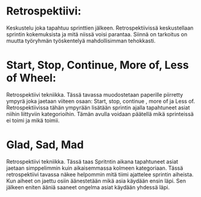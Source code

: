 # Retrospektiivi: 

Keskustelu joka tapahtuu sprinttien jälkeen. Retrospektiivissä keskustellaan sprintin kokemuksista ja mitä niissä voisi parantaa. Siinnä on tarkoitus on muutta työryhmän työskentelyä mahdollisimman tehokkasti.

# Start, Stop, Continue, More of, Less of Wheel:

Retrospektiivi tekniikka. Tässä tavassa muodostetaan paperille piirretty ympyrä joka jaetaan viiteen osaan: Start, stop, continue , more of ja Less of. Retrospektiivissa tähän ympyrään lisätään sprintin ajalla tapahtuneet asiat niihin liittyviin kategorioihin. Tämän avulla voidaan päätellä mikä sprinteissä ei toimi ja mikä toimii.

# Glad, Sad, Mad

Retrospektiivi tekniikka. Tässä taas Spritntin aikana tapahtuneet asiat jaetaan simppelimmin kuin aikaisemmassa kolmeen kategoriaan. Tässä retrospektiivi tavassa näkee helpommin mitä tiimi ajattelee sprintin aiheista. Kun aiheet on jaettu osiin äänestetään mikä asia käydään ensin läpi. Sen jälkeen eniten ääniä saaneet ongelma asiat käydään yhdessä läpi. 
